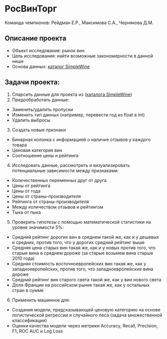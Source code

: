 # РосВинТорг
Команда чемпионов: Рейдман Е.Р., Максимова С.А., Чернякова Д.М.


## Описание проекта
- Объект исследования: рынок вин 
- Цель исследования: найти возможные закономерности в данной нише
- Основа данных: [каталог SimpleWine](https://simplewine.ru/catalog/vino)


## Задачи проекта:
1. Спарсить данные для проекта из ([каталога SimpleWine](https://simplewine.ru/catalog/vino))
2. Предообработать данные:
* Заменить/удалить пропуски
* Изменить тип данных (например, перевести год из float в int)
* Удалить выбросы
3. Создать новые признаки
* Бинарная колонка с информацией о наличие отзывов у каждого товара
* Ценовая категория вин
* Соотношение цены и рейтинга
4. Исследовать данные, рассмотреть и визуализировать потенциальные зависимости между признаками:
* Количественных переменных друг от друга
* Цены от рейтинга
* Цены от года
* Цены от страны-производителя
* Рейтинга от страны-производителя
* Между количеством отзывов и рейтингом
* Тыка от пыка
5. Проверить гипотезы с помощью математической статистики на уровне значимости 5%:
* Средний рейтинг дорогих вин в среднем такой же, как и у дешевых и средних, против того, что у дорогих средний рейтинг выше
* Средняя цена старых вин такая же, как и у новых против того, что старые вина в среднем дороже (за старые возьмем вина старше 2010 года)
* Средняя стоимость восточноевропейских вин такая же, как у западноевропейских, против того, что западноевропейские вина дороже
* Средний рейтинг вин старого света такой же, как у вин нового света
* Доля Франции на российском рынке такая же, как у остальных стран в сумме
6. Применить машинное для:
* Создания модели, предсказывающей ценовую категорию на основе логистической регрессии и случайного леса (задача множественной классификации)
* Оценки качества модели через метрики Accuracy, Recall, Precision, F1, ROC AUC и Log Loss
